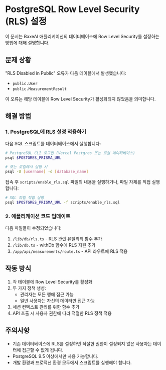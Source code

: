 # PostgreSQL Row Level Security (RLS) 설정

이 문서는 BaxeAI 애플리케이션의 데이터베이스에 Row Level Security를 설정하는 방법에 대해 설명합니다.

## 문제 상황

"RLS Disabled in Public" 오류가 다음 테이블에서 발생했습니다:

- `public.User`
- `public.MeasurementResult`

이 오류는 해당 테이블에 Row Level Security가 활성화되지 않았음을 의미합니다.

## 해결 방법

### 1. PostgreSQL에 RLS 설정 적용하기

다음 SQL 스크립트를 데이터베이스에서 실행합니다:

```bash
# PostgreSQL CLI 로그인 (Vercel Postgres 또는 로컬 데이터베이스)
psql $POSTGRES_PRISMA_URL

# 또는 로컬에서 실행 시
psql -U [username] -d [database_name]
```

접속 후 `scripts/enable_rls.sql` 파일의 내용을 실행하거나, 파일 자체를 직접 실행합니다:

```bash
# SQL 파일 직접 실행
psql $POSTGRES_PRISMA_URL -f scripts/enable_rls.sql
```

### 2. 애플리케이션 코드 업데이트

다음 파일들이 수정되었습니다:

1. `/lib/db/rls.ts` - RLS 관련 유틸리티 함수 추가
2. `/lib/db.ts` - withDb 함수에 RLS 지원 추가
3. `/app/api/measurements/route.ts` - API 라우트에 RLS 적용

## 작동 방식

1. 각 테이블에 Row Level Security를 활성화
2. 두 가지 정책 생성:
   - 관리자는 모든 행에 접근 가능
   - 일반 사용자는 자신의 데이터만 접근 가능
3. 세션 컨텍스트 관리를 위한 함수 추가
4. API 호출 시 사용자 권한에 따라 적절한 RLS 정책 적용

## 주의사항

- 기존 데이터베이스에 RLS를 설정하면 적절한 권한이 설정되지 않은 사용자는 데이터에 접근할 수 없게 됩니다.
- PostgreSQL 9.5 이상에서만 사용 가능합니다.
- 개발 환경과 프로덕션 환경 모두에서 스크립트를 실행해야 합니다.
